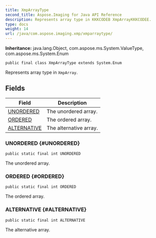 ```yaml
---
title: XmpArrayType
second_title: Aspose.Imaging for Java API Reference
description: Represents array type in KKKCODEB XmpArrayKKKCODEE.
type: docs
weight: 14
url: /java/com.aspose.imaging.xmp/xmparraytype/
---
```

**Inheritance:**
java.lang.Object, com.aspose.ms.System.ValueType, com.aspose.ms.System.Enum
```
public final class XmpArrayType extends System.Enum
```

Represents array type in `XmpArray`.
## Fields

| Field | Description |
| --- | --- |
| [UNORDERED](#UNORDERED) | The unordered array. |
| [ORDERED](#ORDERED) | The ordered array. |
| [ALTERNATIVE](#ALTERNATIVE) | The alternative array. |
### UNORDERED {#UNORDERED}
```
public static final int UNORDERED
```


The unordered array.

### ORDERED {#ORDERED}
```
public static final int ORDERED
```


The ordered array.

### ALTERNATIVE {#ALTERNATIVE}
```
public static final int ALTERNATIVE
```


The alternative array.

